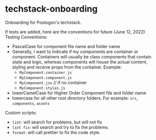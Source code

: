 # techstack-onboarding
Onboarding for Postogon's techstack.


If tests are added, here are the conventions for future (June 12, 2022)
Testing Conventions:
- PascalCase for component file name and folder name
- Generally, I want to indicate if my components are container or component.
  Containers will usually be class components that contain state and logic,
  whereas components will house the actual content, styling and receive props from the container. 
  Example:
  - `MyComponent.container.js`
  - `MyComponent.component.js`
  - `MyComponent.jsx`          // if no container
  - `MyComponent.styles.js`
- lowerCamelCase for Higher Order Component file and folder name
- lowercase for all other root directory folders. For example: `src`, `components`, `assets`

Custom scripts:
- `lint`: will search for problems, but will not fix
- `lint fix`: will search and try to fix the problems.
- `format`: will call prettier to fix the code style.
